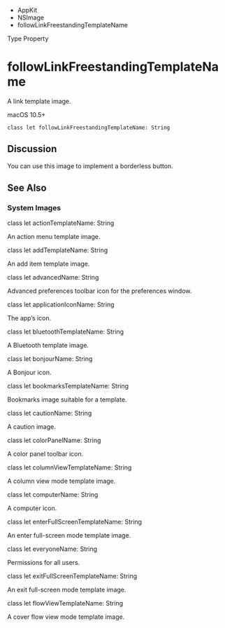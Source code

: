 

- AppKit
- NSImage
-  followLinkFreestandingTemplateName 

Type Property

# followLinkFreestandingTemplateName

A link template image.

macOS 10.5+

``` source
class let followLinkFreestandingTemplateName: String
```

## Discussion

You can use this image to implement a borderless button.

## See Also

### System Images

class let actionTemplateName: String

An action menu template image.

class let addTemplateName: String

An add item template image.

class let advancedName: String

Advanced preferences toolbar icon for the preferences window.

class let applicationIconName: String

The app’s icon.

class let bluetoothTemplateName: String

A Bluetooth template image.

class let bonjourName: String

A Bonjour icon.

class let bookmarksTemplateName: String

Bookmarks image suitable for a template.

class let cautionName: String

A caution image.

class let colorPanelName: String

A color panel toolbar icon.

class let columnViewTemplateName: String

A column view mode template image.

class let computerName: String

A computer icon.

class let enterFullScreenTemplateName: String

An enter full-screen mode template image.

class let everyoneName: String

Permissions for all users.

class let exitFullScreenTemplateName: String

An exit full-screen mode template image.

class let flowViewTemplateName: String

A cover flow view mode template image.


